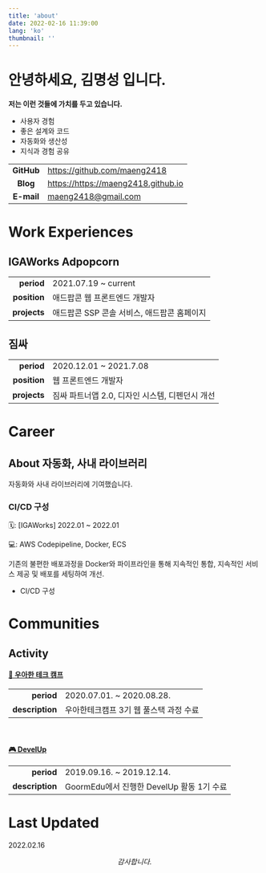 ```yaml
---
title: 'about'
date: 2022-02-16 11:39:00
lang: 'ko'
thumbnail: ''
---
```


<h1 class='title'>
안녕하세요, 김명성 입니다.
</h1>

**저는 이런 것들에 가치를 두고 있습니다.**

- 사용자 경험
- 좋은 설계와 코드
- 자동화와 생산성
- 지식과 경험 공유

|            |                                       |
| :--------: | ------------------------------------- |
| **GitHub** | <https://github.com/maeng2418>        |
|  **Blog**  | <https://https://maeng2418.github.io> |
| **E-mail** | maeng2418@gmail.com                   |

<h1>
<span class='highlight'>Work Experiences</span>
</h1>

<h2 class='no-border'>IGAWorks Adpopcorn </h2>

|              |                                             |
| -----------: | ------------------------------------------- |
|   **period** | 2021.07.19 ~ current                        |
| **position** | 애드팝콘 웹 프론트엔드 개발자               |
| **projects** | 애드팝콘 SSP 콘솔 서비스, 애드팝콘 홈페이지 |

<h2 class='no-border'>짐싸 </h2>

|              |                                                 |
| -----------: | ----------------------------------------------- |
|   **period** | 2020.12.01 ~ 2021.7.08                          |
| **position** | 웹 프론트엔드 개발자                            |
| **projects** | 짐싸 파트너앱 2.0, 디자인 시스템, 디펜던시 개선 |

<h1>
<span class='highlight'>Career</span>
</h1>

## About 자동화, 사내 라이브러리

자동화와 사내 라이브러리에 기여했습니다.

### CI/CD 구성

🗓: [IGAWorks] 2022.01 ~ 2022.01

💻: AWS Codepipeline, Docker, ECS

기존의 불편한 배포과정을 Docker와 파이프라인을 통해 지속적인 통합, 지속적인 서비스 제공 및 배포를 세팅하여 개선.

- CI/CD 구성

<h1>
<span class='highlight'>Communities</span>
</h1>

## Activity

#### [🛵 우아한 테크 캠프](https://github.com/woowa-techcamp-2020)

|                 |                                        |
| --------------: | -------------------------------------- |
|      **period** | 2020.07.01. ~ 2020.08.28.              |
| **description** | 우아한테크캠프 3기 웹 풀스택 과정 수료 |

<br/>

#### [🎮 DevelUp](https://edu.goorm.io/develup)

|                 |                                           |
| --------------: | ----------------------------------------- |
|      **period** | 2019.09.16. ~ 2019.12.14.                 |
| **description** | GoormEdu에서 진행한 DevelUp 활동 1기 수료 |

<h1>
<span class='highlight'>Last Updated</span>
</h1>

2022.02.16

<div align="center" class="final">

_감사합니다._

</div>
